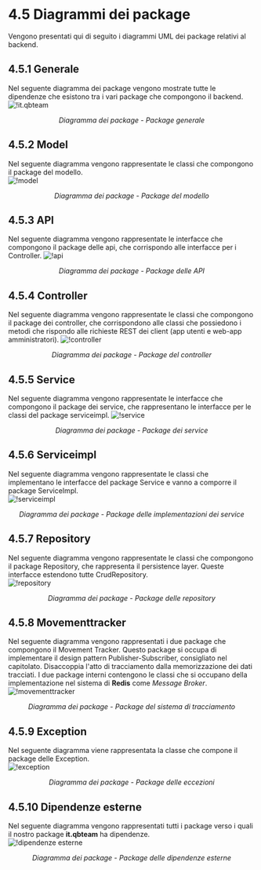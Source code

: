# 4.5 Diagrammi dei package
Vengono presentati qui di seguito i diagrammi UML dei package relativi al backend.

## 4.5.1 Generale
Nel seguente diagramma dei package vengono mostrate tutte le dipendenze che esistono tra i vari package che compongono il backend. 
![!it.qbteam](../Immagini/Backend/package/package-it.qbteam.png)
<figcaption align=center> <em> Diagramma dei package - Package generale </em> </figcaption> 
 
## 4.5.2 Model
Nel seguente diagramma vengono rappresentate le classi che compongono il package del modello.  
![!model](../Immagini/Backend/package/package-model.png)
<figcaption align=center> <em> Diagramma dei package - Package del modello </em> </figcaption>

## 4.5.3 API
Nel seguente diagramma vengono rappresentate le interfacce che compongono il package delle api, che corrispondo alle interfacce per i Controller.
![!api](../Immagini/Backend/package/package-api.png)
<figcaption align=center> <em> Diagramma dei package - Package delle API</em> </figcaption>

## 4.5.4 Controller
Nel seguente diagramma vengono rappresentate le classi che compongono il package dei controller, che corrispondono alle classi che possiedono i metodi che rispondo alle richieste REST dei client (app utenti e web-app amministratori).
![!controller](../Immagini/Backend/package/package-controller.png)
<figcaption align=center> <em> Diagramma dei package - Package del controller</em> </figcaption>

## 4.5.5 Service
Nel seguente diagramma vengono rappresentate le interfacce che compongono il package dei service, che rappresentano le interfacce per le classi del package serviceimpl.
![!service](../Immagini/Backend/package/package-service.png)
<figcaption align=center> <em> Diagramma dei package - Package dei service </em> </figcaption>

## 4.5.6 Serviceimpl
Nel seguente diagramma vengono rappresentate le classi che implementano le interfacce del package Service e vanno a comporre il package ServiceImpl.  
![!serviceimpl](../Immagini/Backend/package/package-serviceimpl.png)
<figcaption align=center> <em> Diagramma dei package - Package delle implementazioni dei service</em> </figcaption>

## 4.5.7 Repository
Nel seguente diagramma vengono rappresentate le classi che compongono il package Repository, che rappresenta il persistence layer. Queste interfacce estendono tutte CrudRepository.  
![!repository](../Immagini/Backend/package/package-repository.png)
<figcaption align=center> <em> Diagramma dei package - Package delle repository </em> </figcaption>

## 4.5.8 Movementtracker
Nel seguente diagramma vengono rappresentati i due package che compongono il Movement Tracker. Questo package si occupa di implementare il design pattern Publisher-Subscriber, consigliato nel capitolato. Disaccoppia l'atto di tracciamento dalla memorizzazione dei dati tracciati. I due package interni contengono le classi che si occupano della implementazione nel sistema di **Redis** come *Message Broker*.  
![!movementtracker](../Immagini/Backend/package/package-movementtracker.png)
<figcaption align=center> <em> Diagramma dei package - Package del sistema di tracciamento </em> </figcaption>

## 4.5.9 Exception
Nel seguente diagramma viene rappresentata la classe che compone il package delle Exception.  
![!exception](../Immagini/Backend/package/package-exception.png)
<figcaption align=center> <em> Diagramma dei package - Package delle eccezioni </em> </figcaption>

## 4.5.10 Dipendenze esterne
Nel seguente diagramma vengono rappresentati tutti i package verso i quali il nostro package **it.qbteam** ha dipendenze.  
![!dipendenze esterne](../Immagini/Backend/package/package-dependencies.png)
<figcaption align=center> <em> Diagramma dei package - Package delle dipendenze esterne </em> </figcaption>
